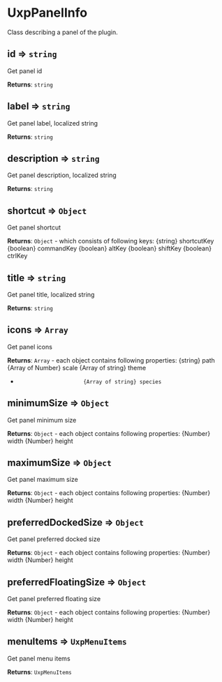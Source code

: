 
<a name="uxppanelinfo" id="uxppanelinfo"></a>

# UxpPanelInfo
Class describing a panel of the plugin.

<a name="uxppanelinfo-id" id="uxppanelinfo-id"></a>

## id ⇒ `string`
Get panel id

**Returns**: `string`  


<a name="uxppanelinfo-label" id="uxppanelinfo-label"></a>

## label ⇒ `string`
Get panel label, localized string

**Returns**: `string`  


<a name="uxppanelinfo-description" id="uxppanelinfo-description"></a>

## description ⇒ `string`
Get panel description, localized string

**Returns**: `string`  


<a name="uxppanelinfo-shortcut" id="uxppanelinfo-shortcut"></a>

## shortcut ⇒ `Object`
Get panel shortcut

**Returns**: `Object` - which consists of following keys:
                 {string} shortcutKey
                 {boolean} commandKey
                 {boolean} altKey
                 {boolean} shiftKey
                 {boolean} ctrlKey  


<a name="uxppanelinfo-title" id="uxppanelinfo-title"></a>

## title ⇒ `string`
Get panel title, localized string

**Returns**: `string`  


<a name="uxppanelinfo-icons" id="uxppanelinfo-icons"></a>

## icons ⇒ `Array`
Get panel icons

**Returns**: `Array` - each object contains following properties:
                           {string} path
                           {Array of Number} scale
                           {Array of string} theme
*                          {Array of string} species  


<a name="uxppanelinfo-minimumsize" id="uxppanelinfo-minimumsize"></a>

## minimumSize ⇒ `Object`
Get panel minimum size

**Returns**: `Object` - each object contains following properties:
                           {Number} width
                           {Number} height  


<a name="uxppanelinfo-maximumsize" id="uxppanelinfo-maximumsize"></a>

## maximumSize ⇒ `Object`
Get panel maximum size

**Returns**: `Object` - each object contains following properties:
                           {Number} width
                           {Number} height  


<a name="uxppanelinfo-preferreddockedsize" id="uxppanelinfo-preferreddockedsize"></a>

## preferredDockedSize ⇒ `Object`
Get panel preferred docked size

**Returns**: `Object` - each object contains following properties:
                           {Number} width
                           {Number} height  


<a name="uxppanelinfo-preferredfloatingsize" id="uxppanelinfo-preferredfloatingsize"></a>

## preferredFloatingSize ⇒ `Object`
Get panel preferred floating size

**Returns**: `Object` - each object contains following properties:
                           {Number} width
                           {Number} height  


<a name="uxppanelinfo-menuitems" id="uxppanelinfo-menuitems"></a>

## menuItems ⇒ `UxpMenuItems`
Get panel menu items

**Returns**: `UxpMenuItems`  

  